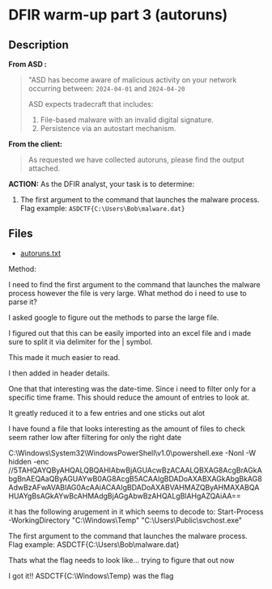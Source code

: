 # DFIR warm-up part 3 (autoruns)

## Description

**From ASD :**  

> "ASD has become aware of malicious activity on your network occurring between: `2024-04-01` and `2024-04-20`
>
> ASD expects tradecraft that includes:
> 1. File-based malware with an invalid digital signature.
> 1. Persistence via an autostart mechanism. 

**From the client:** 

> As requested we have collected autoruns, please find the output attached. 

**ACTION:** As the DFIR analyst, your task is to determine:

1. The first argument to the command that launches the malware process. Flag example:  `ASDCTF{C:\Users\Bob\malware.dat}`

## Files

* [autoruns.txt](files/autoruns.txt)

Method:

I need to find the first argument to the command that launches the malware process however the file is very large. What method do i need to use to parse it?

I asked google to figure out the methods to parse the large file.

I figured out that this can be easily imported into an excel file and i made sure to split it via delimiter for the | symbol.

This made it much easier to read.

I then added in header details.

One that that interesting was the date-time. Since i need to filter only for a specific time frame. This should reduce the amount of entries to look at.

It greatly reduced it to a few entries and one sticks out alot

I have found a file that looks interesting as the amount of files to check seem rather low after filtering for only the right date

C:\Windows\System32\WindowsPowerShell\v1.0\powershell.exe -NonI -W hidden -enc //5TAHQAYQByAHQALQBQAHIAbwBjAGUAcwBzACAALQBXAG8AcgBrAGkAbgBnAEQAaQByAGUAYwB0AG8AcgB5ACAAIgBDADoAXABXAGkAbgBkAG8AdwBzAFwAVABlAG0AcAAiACAAIgBDADoAXABVAHMAZQByAHMAXABQAHUAYgBsAGkAYwBcAHMAdgBjAGgAbwBzAHQALgBlAHgAZQAiAA== 

it has the following arugement in it which seems to decode to: Start-Process -WorkingDirectory "C:\Windows\Temp" "C:\Users\Public\svchost.exe"

The first argument to the command that launches the malware process. Flag example: ASDCTF{C:\Users\Bob\malware.dat}

Thats what the flag needs to look like... trying to figure that out now


I got it!! ASDCTF{C:\Windows\Temp} was the flag